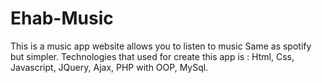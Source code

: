 # Ehab-Music
This is a music app website allows you to listen to music Same as spotify but simpler.
Technologies that used for create this app is : Html, Css, Javascript, JQuery, Ajax, PHP with OOP, MySql.

